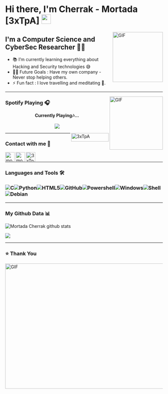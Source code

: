 # Hi there, I'm Cherrak - Mortada [3xTpA] <img width="30px" src="https://media.tenor.com/images/3b388fe03da271d2674faf85eb7c3fcd/tenor.gif" />

<img align="right" alt="GIF" height="160px" src="https://media.giphy.com/media/du3J3cXyzhj75IOgvA/giphy.gif" />

## I'm a Computer Science and CyberSec Researcher  🐱‍💻

- 📚 I’m currently learning everything about Hacking and Security technologies 😅
- 💪🏼 Future Goals : Have my own company - Never stop helping others.
- ⚡ Fun fact : I love travelling and meditating 🧘.

---

<img align="right" alt="GIF" height="170px" src="https://media.giphy.com/media/J5B1Y8QZnzXXbLQIBu/giphy.gif" />

### Spotify Playing 🎧

<p align="center"> 
  <b>Currently Playing🎶...</b><br><br>
  <img src="https://novatorem.lostgirljourney.vercel.app/api/spotify" href="https://open.spotify.com/user/n0hoht5mougelvmzi1g5f7a3w"/>
</p>

<!-- can't stop myself from editing🤷... -->


<img align="right" src=" https://komarev.com/ghpvc/?username=3xTpA&color=blueviolet&style=plastic" alt="3xTpA" width="120" height="27" />

<hr>

### Contact with me 📝

   <a href="https://www.linkedin.com/in/mortada-cherrak">
   <img align="left" alt="mortada-cherrak | LinkedIn" height="30px" src="https://cdn-icons.flaticon.com/png/512/2504/premium/2504923.png?token=exp=1635678261~hmac=00164e926ba0aab7ff1dd6a785b952b5"/></a>
   <a href="https://www.instagram.com/mortadacherrak">
   <img align="left" alt="mortadacherrak | Instagram" height="30px" src="https://cdn-icons.flaticon.com/png/512/2504/premium/2504918.png?token=exp=1635678200~hmac=6c909cdfd7d4011a43537fc22425bbce" /></a>
   <a href="https://twitter.com/3xTpA">
   <img align="left" alt="3xTpA | Twitter" height="30px" src="https://cdn-icons.flaticon.com/png/512/2504/premium/2504947.png?token=exp=1635678232~hmac=8f1ea20c6b07ce0caa8797b682493062" /></a>

<br/>

---

### Languages and Tools 🛠 

### ![C](http://img.shields.io/badge/-C-A8B9CC?style=flat-square&logo=c&logoColor=ffffff)![Python](http://img.shields.io/badge/-Python-3776AB?style=flat-square&logo=python&logoColor=ffffff)![HTML5](https://img.shields.io/badge/-HTML5-%23E44D27?style=flat-square&logo=html5&logoColor=ffffff)![GitHub](https://img.shields.io/badge/-GitHub-181717?style=flat-square&logo=github)![Powershell](http://img.shields.io/badge/-Powershell-5391FE?style=flat-square&logo=powershell&logoColor=ffffff)![Windows](http://img.shields.io/badge/-Windows-0078D6?style=flat-square&logo=windows&logoColor=ffffff)![Shell](http://img.shields.io/badge/-Bash-343d52?style=flat-square&logo=Shell)![Debian](http://img.shields.io/badge/-Debian-8B0000?style=flat-square&logo=Debian)

------

###     My Github Data  📊

![Mortada Cherrak github stats](https://github-readme-stats.vercel.app/api?username=3xTpA&count_private=true&show_icons=true&theme=radical)

<img align="center" src="https://github-readme-stats.vercel.app/api/top-langs/?username=3xTpA&layout=compact&theme=gotham" />

---

### ⭐ Thank You 

<img align="center" alt="GIF" height="400" width="600" src="https://i.pinimg.com/originals/8b/35/fe/8b35fef55fba1a201c9c7a11d3ec3d64.gif" />



